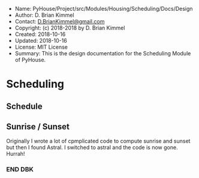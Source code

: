 * Name:      PyHouse/Project/src/Modules/Housing/Scheduling/Docs/Design
* Author:    D. Brian Kimmel
* Contact:   D.BrianKimmel@gmail.com
* Copyright: (c) 2018-2018 by D. Brian Kimmel
* Created:   2018-10-16
* Updated:   2018-10-16
* License:   MIT License
* Summary:   This is the design documentation for the Scheduling Module of PyHouse.


# Scheduling

## Schedule

## Sunrise / Sunset

Originally I wrote a lot of cpmplicated code to compute sunrise and sunset but then I found Astral.
I switched to astral and the code is now gone.  Hurrah!

### END DBK
